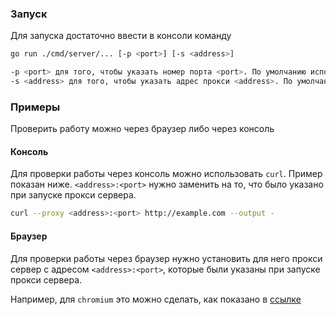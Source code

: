 ### Запуск

Для запуска достаточно ввести в консоли команду

```bash
go run ./cmd/server/... [-p <port>] [-s <address>]

-p <port> для того, чтобы указать номер порта <port>. По умолчанию используется порт `8080`
-s <address> для того, чтобы указать адрес прокси <address>. По умолчанию используется адрес `localhost`
```

### Примеры

Проверить работу можно через браузер либо через консоль

#### Консоль

Для проверки работы через консоль можно использовать `curl`. Пример показан ниже. `<address>:<port>` нужно заменить на то, что было указано при запуске прокси сервера.

```bash
curl --proxy <address>:<port> http://example.com --output -
```

#### Браузер

Для проверки работы через браузер нужно установить для него прокси сервер с адресом `<address>:<port>`, которые были указаны при запуске прокси сервера.

Например, для `chromium` это можно сделать, как показано в [ссылке](https://askubuntu.com/questions/513840/google-chrome-proxy-settings)
